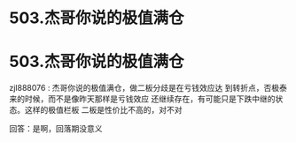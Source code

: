# 503.杰哥你说的极值满仓

# 503.杰哥你说的极值满仓

zjl888076 : 杰哥你说的极值满仓，做二板分歧是在亏钱效应达 到转折点，否极泰来的时候，而不是像昨天那样是亏钱效应 还继续存在，有可能只是下跌中继的状态。这样的极值栏板 二板是性价比不高的，对不对

回答：是啊，回落期没意义